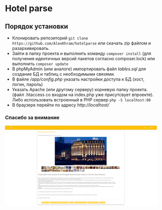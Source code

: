 # Hotel parse
## Порядок установки
* Клонировать репозиторий ```git clone https://github.com/AlexKhram/hotelparse``` или скачать zip файлом и разархивировать.
* Зайти в папку проекта и выполнить команду ```composer install``` (для получения идентичных версий пакетов согласно composer.lock) или выполнить ```composer update```
* В phpMyAdmin (или аналоге) импортировать файл *tables.sql* для создание БД и таблиц с необходимыми связями.
* В файле */app/config.php* указать настройки доступа к БД (хост, логин, пароль)
* Указать Apache (или другому серверу) корневую папку проекта. (файл .htaccess со входом на index.php уже присутсвует впроекте). Либо использовать встроенный в PHP сервер ```php -S localhost:80```
* В браузере перейти по адресу *http://localhost/*

### Спасибо за внимание
![alt tag](https://raw.githubusercontent.com/AlexKhram/hotelparse/master/screen.png)
